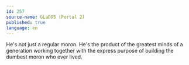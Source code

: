 ```yaml
---
id: 257
source-name: GLaDOS (Portal 2)
published: true
language: en
---
```

He's not just a regular moron. He's the product of the greatest minds of a generation working together with the express purpose of building the dumbest moron who ever lived.
